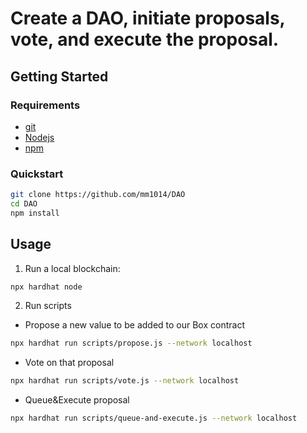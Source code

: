 # Create a DAO, initiate proposals, vote, and execute the proposal.


## Getting Started
### Requirements
- [git](https://git-scm.com/book/en/v2/Getting-Started-Installing-Git)
- [Nodejs](https://nodejs.org/en/)
- [npm](https://www.npmjs.com/)
### Quickstart
```bash
git clone https://github.com/mm1014/DAO
cd DAO
npm install
```

## Usage
1. Run a local blockchain:
```bash
npx hardhat node
```
2. Run scripts
   
- Propose a new value to be added to our Box contract
```bash
npx hardhat run scripts/propose.js --network localhost
```  

- Vote on that proposal
```bash
npx hardhat run scripts/vote.js --network localhost
```  

- Queue&Execute proposal
```bash
npx hardhat run scripts/queue-and-execute.js --network localhost
```  


 